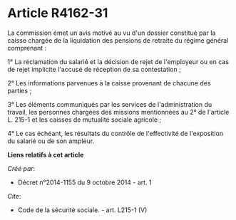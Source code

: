 # Article R4162-31

La commission émet un avis motivé au vu d'un dossier constitué par la caisse chargée de la liquidation des pensions de
retraite du régime général comprenant : 

1° La réclamation du salarié et la décision de rejet de l'employeur ou en cas de rejet implicite l'accusé de réception de sa
contestation ; 

2° Les informations parvenues à la caisse provenant de chacune des parties ; 

3° Les éléments communiqués par les services de l'administration du travail, les personnes chargées des missions mentionnées
au 2° de l'article L. 215-1 et les caisses de mutualité sociale agricole ; 

4° Le cas échéant, les résultats du contrôle de l'effectivité de l'exposition du salarié ou de son ampleur.

**Liens relatifs à cet article**

_Créé par_:

  - Décret n°2014-1155 du 9 octobre 2014 - art. 1

_Cite_:

  - Code de la sécurité sociale. - art. L215-1 (V)
